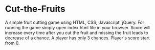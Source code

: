 # Cut-the-Fruits
A simple fruit cutting game using HTML, CSS, Javascript, jQuery. For running the game simply open index.html file in your browser. Score will increase every time after you cut the fruit and missing the fruit leads to decrease of a chance. A player has only 3 chances. Player's score start from 0.
